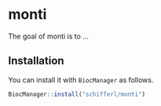 # monti

The goal of monti is to ...

## Installation

You can install it with `BiocManager` as follows.

``` r
BiocManager::install("schifferl/monti")
```
